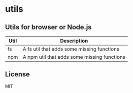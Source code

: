 # utils

## Utils for browser or Node.js

| Util | Description                                 |
| ---- | ------------------------------------------- |
| fs   | A fs util that adds some missing functions  |
| npm  | A npm util that adds some missing functions |

## License

MIT
